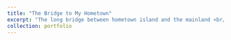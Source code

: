 ```yaml
---
title: "The Bridge to My Hometown"
excerpt: "The long bridge between hometown island and the mainland <br/><img src='/images/zhoushan.jpeg' width='750' height='500'>"
collection: portfolio
---
```

